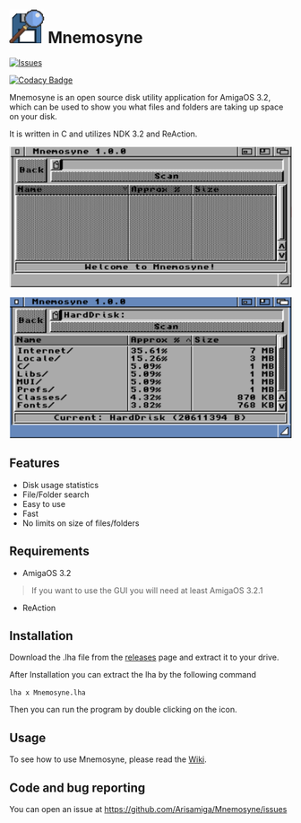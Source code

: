 # ![Mnemosyne Logo](/images/Mnemosyne_logo.PNG) Mnemosyne

 <a href="https://github.com/Arisamiga/Mnemosyne//issues">
   <img alt="Issues" src="https://img.shields.io/github/issues/Arisamiga/Mnemosyne?color=0088ff" />
  </a>

[![Codacy Badge](https://app.codacy.com/project/badge/Grade/3b631c69049a4d60880cead7b419e0a0)](https://app.codacy.com/gh/Arisamiga/Mnemosyne/dashboard?utm_source=gh&utm_medium=referral&utm_content=&utm_campaign=Badge_grade)

Mnemosyne is an open source disk utility application for AmigaOS 3.2, which can be used to show you what files and folders are taking up space on your disk.

It is written in C and utilizes NDK 3.2 and ReAction.

![Mnemosyne](/images/mnemosyne.png)

![Mnemosyne Result](/images/mnemosyne_result.png)

## Features

-   Disk usage statistics
-   File/Folder search
-   Easy to use
-   Fast
-   No limits on size of files/folders

## Requirements

-   AmigaOS 3.2

> If you want to use the GUI you will need at least AmigaOS 3.2.1

-   ReAction

## Installation

Download the .lha file from the [releases](https://github.com/Arisamiga/Mnemosyne/releases) page and extract it to your drive.

After Installation you can extract the lha by the following command

`lha x Mnemosyne.lha`

Then you can run the program by double clicking on the icon.

## Usage

To see how to use Mnemosyne, please read the [Wiki](https://github.com/Arisamiga/Mnemosyne/wiki).

## Code and bug reporting

You can open an issue at https://github.com/Arisamiga/Mnemosyne/issues
